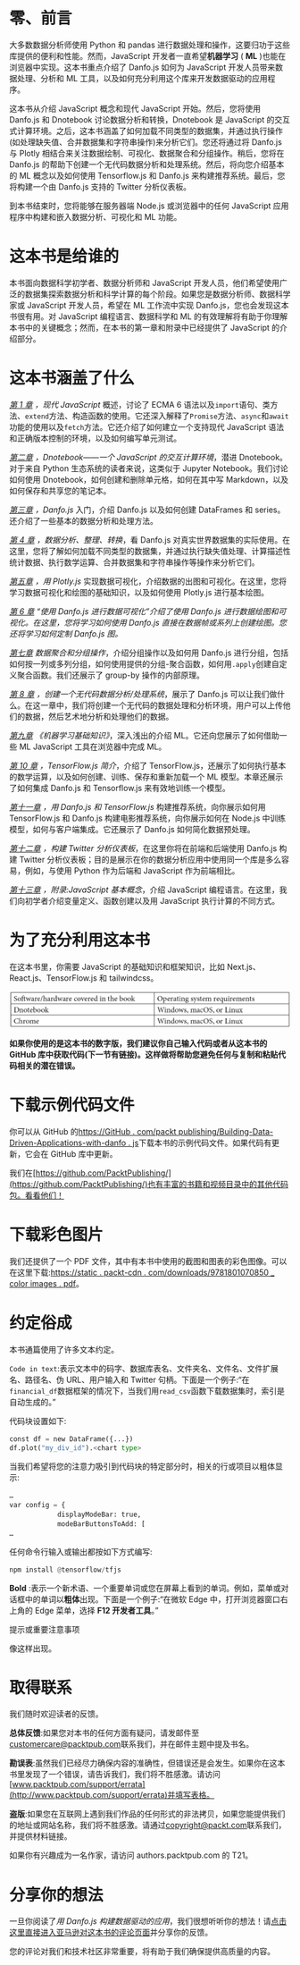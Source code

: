 

# 零、前言

大多数数据分析师使用 Python 和 pandas 进行数据处理和操作，这要归功于这些库提供的便利和性能。然而，JavaScript 开发者一直希望**机器学习** ( **ML** )也能在浏览器中实现。这本书重点介绍了 Danfo.js 如何为 JavaScript 开发人员带来数据处理、分析和 ML 工具，以及如何充分利用这个库来开发数据驱动的应用程序。

这本书从介绍 JavaScript 概念和现代 JavaScript 开始。然后，您将使用 Danfo.js 和 Dnotebook 讨论数据分析和转换，Dnotebook 是 JavaScript 的交互式计算环境。之后，这本书涵盖了如何加载不同类型的数据集，并通过执行操作(如处理缺失值、合并数据集和字符串操作)来分析它们。您还将通过将 Danfo.js 与 Plotly 相结合来关注数据绘制、可视化、数据聚合和分组操作。稍后，您将在 Danfo.js 的帮助下创建一个无代码数据分析和处理系统。然后，将向您介绍基本的 ML 概念以及如何使用 Tensorflow.js 和 Danfo.js 来构建推荐系统。最后，您将构建一个由 Danfo.js 支持的 Twitter 分析仪表板。

到本书结束时，您将能够在服务器端 Node.js 或浏览器中的任何 JavaScript 应用程序中构建和嵌入数据分析、可视化和 ML 功能。

# 这本书是给谁的

本书面向数据科学初学者、数据分析师和 JavaScript 开发人员，他们希望使用广泛的数据集探索数据分析和科学计算的每个阶段。如果您是数据分析师、数据科学家或 JavaScript 开发人员，希望在 ML 工作流中实现 Danfo.js，您也会发现这本书很有用。对 JavaScript 编程语言、数据科学和 ML 的有效理解将有助于你理解本书中的关键概念；然而，在本书的第一章和附录中已经提供了 JavaScript 的介绍部分。

# 这本书涵盖了什么

[*第 1 章*](B17076_01_ePub_RK.xhtml#_idTextAnchor014) *，现代 JavaScript* 概述，讨论了 ECMA 6 语法以及`import`语句、类方法、`extend`方法、构造函数的使用。它还深入解释了`Promise`方法、`async`和`await`功能的使用以及`fetch`方法。它还介绍了如何建立一个支持现代 JavaScript 语法和正确版本控制的环境，以及如何编写单元测试。

[*第二章*](B17076_02_ePub_RK.xhtml#_idTextAnchor045) *，Dnotebook——一个 JavaScript 的交互计算环境*，潜进 Dnotebook。对于来自 Python 生态系统的读者来说，这类似于 Jupyter Notebook。我们讨论如何使用 Dnotebook，如何创建和删除单元格，如何在其中写 Markdown，以及如何保存和共享您的笔记本。

[*第三章*](B17076_03_ePub_RK.xhtml#_idTextAnchor066) *，Danfo.js* 入门，介绍 Danfo.js 以及如何创建 DataFrames 和 series。还介绍了一些基本的数据分析和处理方法。

[*第 4 章*](B17076_04_ePub_RK.xhtml#_idTextAnchor082) *，数据分析、整理、转换*，看 Danfo.js 对真实世界数据集的实际使用。在这里，您将了解如何加载不同类型的数据集，并通过执行缺失值处理、计算描述性统计数据、执行数学运算、合并数据集和字符串操作等操作来分析它们。

[*第五章*](B17076_05_ePub_RK.xhtml#_idTextAnchor099) *，用 Plotly.js* 实现数据可视化，介绍数据的出图和可视化。在这里，您将学习数据可视化和绘图的基础知识，以及如何使用 Plotly.js 进行基本绘图。

[*第 6 章*](B17076_06_ePub_RK.xhtml#_idTextAnchor117) *“使用 Danfo.js 进行数据可视化”介绍了使用 Danfo.js 进行数据绘图和可视化。在这里，您将学习如何使用 Danfo.js 直接在数据帧或系列上创建绘图。您还将学习如何定制 Danfo.js 图。*

[*第七章*](B17076_07_ePub_RK.xhtml#_idTextAnchor135) *数据聚合和分组操作*，介绍分组操作以及如何用 Danfo.js 进行分组，包括如何按一列或多列分组，如何使用提供的分组-聚合函数，如何用`.apply`创建自定义聚合函数。我们还展示了 group-by 操作的内部原理。

[*第 8 章*](B17076_08_ePub_RK.xhtml#_idTextAnchor149) *，创建一个无代码数据分析/处理系统*，展示了 Danfo.js 可以让我们做什么。在这一章中，我们将创建一个无代码的数据处理和分析环境，用户可以上传他们的数据，然后艺术地分析和处理他们的数据。

[*第九章*](B17076_09_ePub_RK.xhtml#_idTextAnchor166) *《机器学习基础知识》*，深入浅出的介绍 ML。它还向您展示了如何借助一些 ML JavaScript 工具在浏览器中完成 ML。

[*第 10 章*](B17076_10_ePub_RK.xhtml#_idTextAnchor180) *，TensorFlow.js 简介*，介绍了 TensorFlow.js，还展示了如何执行基本的数学运算，以及如何创建、训练、保存和重新加载一个 ML 模型。本章还展示了如何集成 Danfo.js 和 Tensorflow.js 来有效地训练一个模型。

[*第十一章*](B17076_11_ePub_RK.xhtml#_idTextAnchor197) *，用 Danfo.js 和 TensorFlow.js* 构建推荐系统，向你展示如何用 TensorFlow.js 和 Danfo.js 构建电影推荐系统，向你展示如何在 Node.js 中训练模型，如何与客户端集成。它还展示了 Danfo.js 如何简化数据预处理。

[*第十二章*](B17076_12_ePub_RK.xhtml#_idTextAnchor210) *，构建 Twitter 分析仪表板*，在这里你将在前端和后端使用 Danfo.js 构建 Twitter 分析仪表板；目的是展示在你的数据分析应用中使用同一个库是多么容易，例如，与使用 Python 作为后端和 JavaScript 作为前端相比。

[*第十三章*](B17076_13_ePub_RK.xhtml#_idTextAnchor222) *，附录:JavaScript 基本概念*，介绍 JavaScript 编程语言。在这里，我们向初学者介绍变量定义、函数创建以及用 JavaScript 执行计算的不同方式。

# 为了充分利用这本书

在这本书里，你需要 JavaScript 的基础知识和框架知识，比如 Next.js、React.js、TensorFlow.js 和 tailwindcss。

![](img/B17076_Preface_Table_RK.jpg)

**如果你使用的是这本书的数字版，我们建议你自己输入代码或者从这本书的 GitHub 库中获取代码(下一节有链接)。这样做将帮助您避免任何与复制和粘贴代码相关的潜在错误。**

# 下载示例代码文件

你可以从 GitHub 的[https://GitHub . com/packt publishing/Building-Data-Driven-Applications-with-danfo . js](https://github.com/PacktPublishing/Building-Data-Driven-Applications-with-Danfo.js)下载本书的示例代码文件。如果代码有更新，它会在 GitHub 库中更新。

我们在[https://github.com/PacktPublishing/](https://github.com/PacktPublishing/)也有丰富的书籍和视频目录中的其他代码包。看看他们！

# 下载彩色图片

我们还提供了一个 PDF 文件，其中有本书中使用的截图和图表的彩色图像。可以在这里下载:[https://static . packt-cdn . com/downloads/9781801070850 _ color images . pdf](https://static.packt-cdn.com/downloads/9781801070850_ColorImages.pdf)。

# 约定俗成

本书通篇使用了许多文本约定。

`Code in text`:表示文本中的码字、数据库表名、文件夹名、文件名、文件扩展名、路径名、伪 URL、用户输入和 Twitter 句柄。下面是一个例子:“在`financial_df`数据框架的情况下，当我们用`read_csv`函数下载数据集时，索引是自动生成的。”

代码块设置如下:

```py
const df = new DataFrame({...})
df.plot("my_div_id").<chart type>
```

当我们希望将您的注意力吸引到代码块的特定部分时，相关的行或项目以粗体显示:

```py
…        
var config = {
            displayModeBar: true,
            modeBarButtonsToAdd: [
…
```

任何命令行输入或输出都按如下方式编写:

```py
npm install @tensorflow/tfjs
```

**Bold** :表示一个新术语、一个重要单词或您在屏幕上看到的单词。例如，菜单或对话框中的单词以**粗体**出现。下面是一个例子:“在微软 Edge 中，打开浏览器窗口右上角的 Edge 菜单，选择 **F12 开发者工具**。”

提示或重要注意事项

像这样出现。

# 取得联系

我们随时欢迎读者的反馈。

**总体反馈**:如果您对本书的任何方面有疑问，请发邮件至[customercare@packtpub.com](mailto:customercare@packtpub.com)联系我们，并在邮件主题中提及书名。

**勘误表**:虽然我们已经尽力确保内容的准确性，但错误还是会发生。如果你在这本书里发现了一个错误，请告诉我们，我们将不胜感激。请访问[www.packtpub.com/support/errata](http://www.packtpub.com/support/errata)并填写表格。

**盗版**:如果您在互联网上遇到我们作品的任何形式的非法拷贝，如果您能提供我们的地址或网站名称，我们将不胜感激。请通过[copyright@packt.com](mailto:copyright@packt.com)联系我们，并提供材料链接。

如果你有兴趣成为一名作家，请访问 authors.packtpub.com 的 T21。

# 分享你的想法

一旦你阅读了*用 Danfo.js 构建数据驱动的应用*，我们很想听听你的想法！请[点击这里直接进入亚马逊对这本书的评论页面](https://packt.link/r/1-801-07085-7)并分享你的反馈。

您的评论对我们和技术社区非常重要，将有助于我们确保提供高质量的内容。